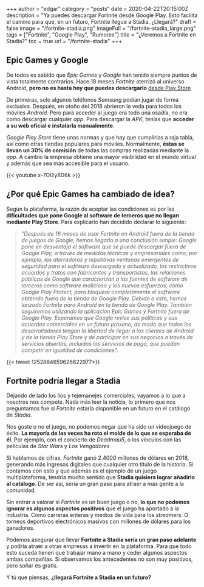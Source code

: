 +++
author = "edgar"
category = "posts"
date = 2020-04-22T20:15:00Z
description = "Ya puedes descargar Fortnite desde Google Play. Esto facilita el camino para que, en un futuro, Fortnite llegue a Stadia. ¿Llegará?"
draft = false
image = "/fortnite-stadia.png"
imageFull = "/fortnite-stadia_large.png"
tags = ["Fortnite", "Google Play", "Rumores"]
title = "¿Veremos a Fortnite en Stadia?"
toc = true
url = "/fortnite-stadia"
+++
## Epic Games y Google

De todos es sabido que _Epic Games_ y _Google_ han tenido siempre puntos de vista totalmente contrarios. Hace 18 meses _Fortnite_ aterrizó al universo Android, **pero no es hasta hoy que puedes descargarlo** <a class="u-anchor" href="https://play.google.com/store/apps/details?id=com.epicgames.fortnite" target="_blank" rel="nofollow noopener">desde Play Store</a>

De primeras, solo algunos teléfonos _Samsung_ podían jugar de forma exclusiva. Después, en otoño del 2018 abrieron la veda para todos los móviles _Android_. Pero para acceder al juego era todo una osadía, no era como descargar cualquier _app_.  Para descargar la _APK_, tenías que **acceder a su web oficial e instalarla manualmente**. 

_Google Play Store_ tiene unas normas y que hay que cumplirlas a raja tabla, así como otras tiendas populares para móviles. Normalmente, **éstas se llevan un 30% de comisión** de todas las compras realizadas mediante la _app_. A cambio la empresa obtiene una mayor visibilidad en el mundo virtual y además que sea más accesible para el usuario.

<div class="u-youtube">
  {{< youtube x-7Dl2y8D6k >}}
</div>

## ¿Por qué Epic Games ha cambiado de idea?

Según la plataforma, la razón de aceptar las condiciones es por las **dificultades que pone Google al software de terceros que no llegan mediante Play Store**.  Para explicarlo han decidido declarar lo siguiente:

> *"Después de 18 meses de usar Fortnite en Android fuera de la tienda de juegos de Google, hemos llegado a una conclusión simple: Google pone en desventaja el software que se puede descargar fuera de Google Play, a través de medidas técnicas y empresariales como, por ejemplo, las aterradoras y repetitivas ventanas emergentes de seguridad para el software descargado y actualizado, los restrictivos acuerdos y tratos con fabricantes y transportistas, las relaciones públicas de Google que caracterizan a las fuentes de software de terceros como software malicioso y los nuevos esfuerzos, como Google Play Protect, para bloquear completamente el software obtenido fuera de la tienda de Google Play. Debido a esto, hemos lanzado Fortnite para Android en la tienda de Google Play. También seguiremos utilizando la aplicación Epic Games y Fortnite fuera de Google Play. Esperamos que Google revise sus políticas y sus acuerdos comerciales en un futuro próximo, de modo que todos los desarrolladores tengan la libertad de llegar a los clientes de Android y de la tienda Play Store y de participar en sus negocios a través de servicios abiertos, incluidos los servicios de pago, que puedan competir en igualdad de condiciones".*

<div class="u-twitter">
  {{< tweet 1252884659626622977>}}
</div>

## Fortnite podría llegar a Stadia

Dejando de lado los líos y tejemanejes comerciales, vayamos a lo que a nosotros nos compete. Nada más leer la noticia, lo primero que nos preguntamos fue si _Fortnite_ estaría disponible en un futuro en el catálogo de _Stadia_.

Nos guste o no el juego, no podemos negar que ha sido un videojuego de éxito. **La mayoría de las veces ha roto el molde de lo que se esperaba de él**. Por ejemplo, con el concierto de _Deadmau5_, o los vínculos con las películas de _Star Wars_ y _Los Vengadores_

Si hablamos de cifras, _Fortnite_ ganó 2.4000 millones de dólares en 2018, generando más ingresos digitales que cualquier otro título de la historia. Si contamos con esto y que además es el ejemplo de un juego multiplataforma, tendría mucho sentido que **Stadia quisiera lograr añadirlo al catálogo**. De ser así, sería un gran paso para atraer a más gente a la comunidad. 

Sin entrar a valorar si _Fortnite_ es un buen juego o no, **lo que no podemos ignorar es algunos aspectos positivos** que el juego ha aportado a la industria. Como carreras enteras y medios de vida para los _streamers_. O torneos deportivos electrónicos masivos con millones de dólares para los ganadores.

Podemos asegurar que llevar **Fortnite a Stadia sería un gran paso adelante** y podría atraer a otras empresas a invertir en la plataforma. Para que todo esto suceda tienen que trabajar mano a mano y ceder algunos aspectos ambas compañías. Si observamos los antecedentes no son muy positivos, pero soñar es gratis.

Y tú que piensas, **¿llegará Fortnite a Stadia en un futuro?**
